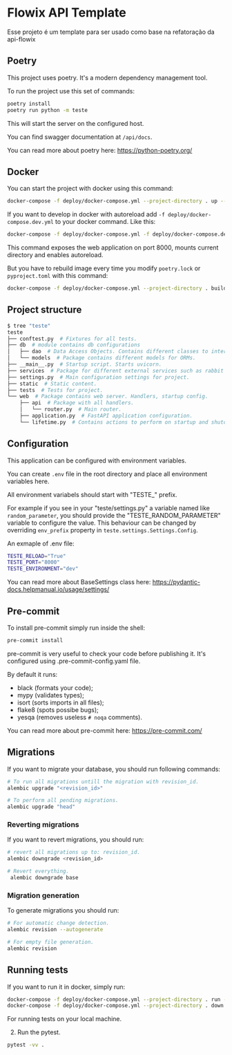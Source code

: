 # Flowix API Template

Esse projeto é um template para ser usado como base na refatoração da api-flowix

## Poetry

This project uses poetry. It's a modern dependency management
tool.

To run the project use this set of commands:

```bash
poetry install
poetry run python -m teste
```

This will start the server on the configured host.

You can find swagger documentation at `/api/docs`.

You can read more about poetry here: https://python-poetry.org/

## Docker

You can start the project with docker using this command:

```bash
docker-compose -f deploy/docker-compose.yml --project-directory . up --build
```

If you want to develop in docker with autoreload add `-f deploy/docker-compose.dev.yml` to your docker command.
Like this:

```bash
docker-compose -f deploy/docker-compose.yml -f deploy/docker-compose.dev.yml --project-directory . up
```

This command exposes the web application on port 8000, mounts current directory and enables autoreload.

But you have to rebuild image every time you modify `poetry.lock` or `pyproject.toml` with this command:

```bash
docker-compose -f deploy/docker-compose.yml --project-directory . build
```

## Project structure

```bash
$ tree "teste"
teste
├── conftest.py  # Fixtures for all tests.
├── db  # module contains db configurations
│   ├── dao  # Data Access Objects. Contains different classes to interact with database.
│   └── models  # Package contains different models for ORMs.
├── __main__.py  # Startup script. Starts uvicorn.
├── services  # Package for different external services such as rabbit or redis etc.
├── settings.py  # Main configuration settings for project.
├── static  # Static content.
├── tests  # Tests for project.
└── web  # Package contains web server. Handlers, startup config.
    ├── api  # Package with all handlers.
    │   └── router.py  # Main router.
    ├── application.py  # FastAPI application configuration.
    └── lifetime.py  # Contains actions to perform on startup and shutdown.
```

## Configuration

This application can be configured with environment variables.

You can create `.env` file in the root directory and place all
environment variables here.

All environment variabels should start with "TESTE_" prefix.

For example if you see in your "teste/settings.py" a variable named like
`random_parameter`, you should provide the "TESTE_RANDOM_PARAMETER"
variable to configure the value. This behaviour can be changed by overriding `env_prefix` property
in `teste.settings.Settings.Config`.

An exmaple of .env file:
```bash
TESTE_RELOAD="True"
TESTE_PORT="8000"
TESTE_ENVIRONMENT="dev"
```

You can read more about BaseSettings class here: https://pydantic-docs.helpmanual.io/usage/settings/

[//]: # (## Opentelemetry)

[//]: # ()
[//]: # (If you want to start your project with opentelemetry collector)

[//]: # (you can add `-f ./deploy/docker-compose.otlp.yml` to your docker command.)

[//]: # ()
[//]: # (Like this:)

[//]: # ()
[//]: # (```bash)

[//]: # (docker-compose -f deploy/docker-compose.yml -f deploy/docker-compose.otlp.yml --project-directory . up)

[//]: # (```)

[//]: # ()
[//]: # (This command will start opentelemetry collector and jaeger.)

[//]: # (After sending a requests you can see traces in jaeger's UI)

[//]: # (at http://localhost:16686/.)

[//]: # ()
[//]: # (This docker configuration is not supposed to be used in production.)

[//]: # (It's only for demo purpose.)

[//]: # ()
[//]: # (You can read more about opentelemetry here: https://opentelemetry.io/)

## Pre-commit

To install pre-commit simply run inside the shell:
```bash
pre-commit install
```

pre-commit is very useful to check your code before publishing it.
It's configured using .pre-commit-config.yaml file.

By default it runs:
* black (formats your code);
* mypy (validates types);
* isort (sorts imports in all files);
* flake8 (spots possibe bugs);
* yesqa (removes useless `# noqa` comments).


You can read more about pre-commit here: https://pre-commit.com/

[//]: # (## Kubernetes)

[//]: # (To run your app in kubernetes)

[//]: # (just run:)

[//]: # (```bash)

[//]: # (kubectl apply -f deploy/kube)

[//]: # (```)

[//]: # ()
[//]: # (It will create needed components.)

[//]: # ()
[//]: # (If you haven't pushed to docker registry yet, you can build image locally.)

[//]: # ()
[//]: # (```bash)

[//]: # (docker-compose -f deploy/docker-compose.yml --project-directory . build)

[//]: # (docker save --output teste.tar teste:latest)

[//]: # (```)

## Migrations

If you want to migrate your database, you should run following commands:
```bash
# To run all migrations untill the migration with revision_id.
alembic upgrade "<revision_id>"

# To perform all pending migrations.
alembic upgrade "head"
```

### Reverting migrations

If you want to revert migrations, you should run:
```bash
# revert all migrations up to: revision_id.
alembic downgrade <revision_id>

# Revert everything.
 alembic downgrade base
```

### Migration generation

To generate migrations you should run:
```bash
# For automatic change detection.
alembic revision --autogenerate

# For empty file generation.
alembic revision
```


## Running tests

If you want to run it in docker, simply run:

```bash
docker-compose -f deploy/docker-compose.yml --project-directory . run --rm api pytest -vv .
docker-compose -f deploy/docker-compose.yml --project-directory . down
```

For running tests on your local machine.


2. Run the pytest.
```bash
pytest -vv .
```
